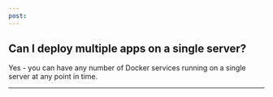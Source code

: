 ```yaml
---
post: 
---
```


## Can I deploy multiple apps on a single server?

Yes - you can have any number of Docker services running on a single server at any point in time.

* * *

